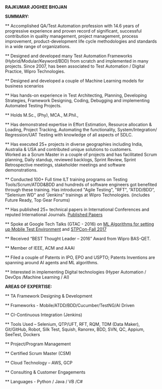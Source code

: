 **RAJKUMAR JOGHEE BHOJAN**

**SUMMARY:**

 ** Accomplished QA/Test Automation profession with 14.6 years of progressive experience and proven record of significant,                   successful contribution in quality management, project management, process improvement, product-development life cycle                   methodologies and standards in a wide range of organizations. 
 
 **  Designed and developed many Test Automation Frameworks (Hybrid/Modular/Keyword/BDD) from scratch and implemented in many                projects.  Since 2007, has been associated to Test Automation / Digital Practice, Wipro Technologies.
 
 **  Designed and developed a couple of  Machine Learning models for business scenarios 
 
 **  Has hands-on experience in Test Architecting, Planning, Developing Strategies, Framework Designing, Coding, Debugging and                implementing Automated Testing Projects. 
 
 ** Holds M.Sc., (Phy), MCA., M.Phil.,
 
 ** Has demonstrated expertise in Effort Estimation, Resource allocation & Loading, Project Tracking, Automating the functionality,         System/Integration/ Regression/UAT Testing with knowledge of all aspects of SDLC. 
 
 ** Has executed 25+ projects in diverse geographies including India, Australia & USA and contributed unique solutions to customers.  
    Worked as a Scrum Master in a couple of projects and has facilitated Scrum planning, Daily standup, reviewed backlogs, Sprint           Review, Sprint Retrospective meetings, stakeholder meetings and software demonstrations.
 
 ** Conducted 100+ Full time ILT training programs on Testing Tools/Scrum/ATDD&BDD and hundreds of software engineers got benefited         through these training.  Has introduced "Agile Testing", "RFT", “ATDD/BDD”, "Selenium WD" and “Jenkins” trainings at Wipro               Technologies. (includes Future Ready, Top Gear  Forums)
 
 ** Has published 25+ technical papers in International Conferences and reputed International Journals. 
    [Published Papers](https://scholar.google.com/citations?user=8NAaUygAAAAJ&hl=en)
    
   
 ** Spoke at Google Tech Talks (GTAC - 2016) on [ML Algorithms for setting up Mobile Test Environment](https://www.youtube.com/watch?v=RfQi5PNO4L8)  and [STPCon-Fall 2017](http://fall2017.stpcon.com/speakers/rajkumar-j-bhojan/)
   
 ** Received “BEST Thought Leader – 2016” Award from Wipro BAS-QET.  
 
 ** Member of IEEE, ACM and AAAI
 
 ** Filed a couple of Patents in IPO, EPO and USPTO; Patents Inventions are spanning around AI agents and ML algorithms.
 
 ** Interested in implementing Digital technologies (Hyper Automation / DevOps /Machine Learning / AI)


**AREAS OF EXPERTISE:**

 ** TA Framework Designing & Development
 
 ** Frameworks - Mobile/ATDD/BDD/Cucumber/TestNG/AI Driven
 
 ** CI-Continuous Integration (Jenkins)	
 
 ** Tools Used – Selenium, QTP/UFT, RFT, RQM, TDM (Data Maker),  Git/GitHub,  Robot, Silk Test, Squish, Ranorex, BDD, SVN, QC,               Appium, SeeTest, Dockers
 
  ** Project/Program Management		
  
 ** Certified Scrum Master (CSM)	
 
 ** Cloud Technology – AWS, GCP		
 
 ** Consulting & Customer Engagements	
 
 ** Languages -  Python / Java / VB /C# 
